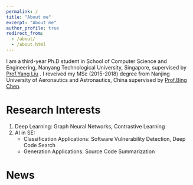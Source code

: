 ```yaml
---
permalink: /
title: "About me"
excerpt: "About me"
author_profile: true
redirect_from: 
  - /about/
  - /about.html
---
```


I am a third-year Ph.D student in School of Computer Science and Engineering, Nanyang Technological University, Singapore, supervised by [Prof.Yang Liu](https://personal.ntu.edu.sg/yangliu/) . I reveived my MSc (2015-2018) degree from Nanjing University of Aeronautics and Astronautics, China supervised by [Prof.Bing Chen](http://faculty.nuaa.edu.cn/cb4/zh_CN/index.htm). 

Research Interests
======
1. Deep Learning: Graph Neural Networks, Contrastive Learning
2. AI in SE: 
    - Classification Applications: Software Vulnerability Detection, Deep Code Search
    - Generation Applications: Source Code Summarization

News
======
